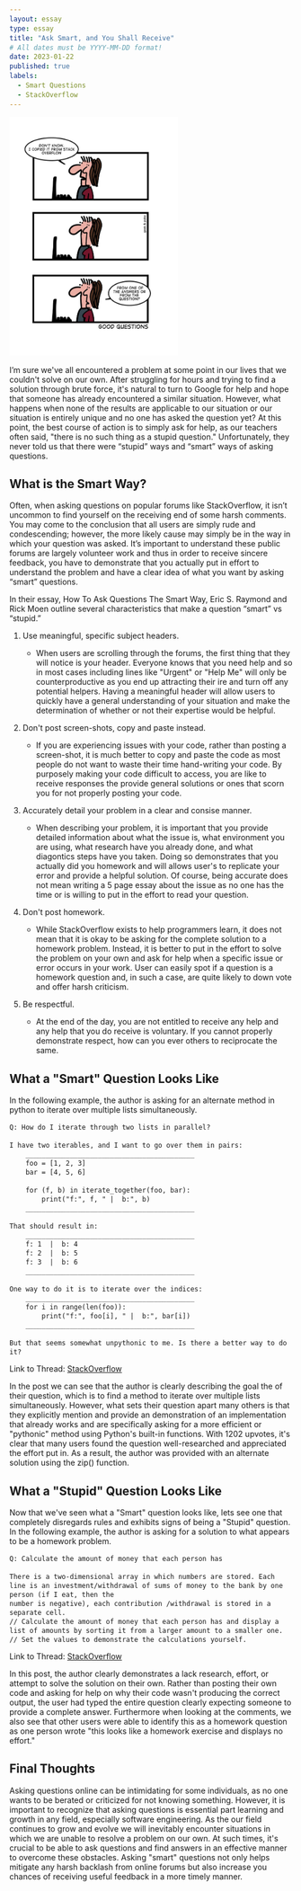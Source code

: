 ```yaml
---
layout: essay
type: essay
title: "Ask Smart, and You Shall Receive"
# All dates must be YYYY-MM-DD format!
date: 2023-01-22
published: true
labels:
  - Smart Questions
  - StackOverflow
---
```


<img width="300px" class="rounded float-start pe-4" src="../img/good-questions.jpg">

I’m sure we've all encountered a problem at some point in our lives that we couldn't solve on our own. After struggling for hours and trying to find a solution through brute force, it's natural to turn to Google for help and hope that someone has already encountered a similar situation. However, what happens when none of the results are applicable to our situation or our situation is entirely unique and no one has asked the question yet? At this point, the best course of action is to simply ask for help, as our teachers often said, "there is no such thing as a stupid question." Unfortunately, they never told us that there were “stupid” ways and “smart” ways of asking questions. 

## What is the Smart Way?

Often, when asking questions on popular forums like StackOverflow, it isn’t uncommon to find yourself on the receiving end of some harsh comments. You may come to the conclusion that all users are simply rude and condescending; however, the more likely cause may simply be in the way in which your question was asked. It’s important to understand these public forums are largely volunteer work and thus in order to receive sincere feedback, you have to demonstrate that you actually put in effort to understand the problem and have a clear idea of what you want by asking “smart” questions.

In their essay, How To Ask Questions The Smart Way, Eric S. Raymond and Rick Moen outline several characteristics that make a question “smart” vs “stupid.” 

1. Use meaningful, specific subject headers.
   - When users are scrolling through the forums, the first thing that they will notice is your header. Everyone knows that you need help and so in most cases including lines like "Urgent" or "Help Me" will only be counterproductive as you end up attracting their ire and turn off any potential helpers. Having a meaningful header will allow users to quickly have a general understanding of your situation and make the determination of whether or not their expertise would be helpful.  
2. Don't post screen-shots, copy and paste instead.
   - If you are experiencing issues with your code, rather than posting a screen-shot, it is much better to copy and paste the code as most people do not want to waste their time hand-writing your code. By purposely making your code difficult to access, you are like to receive responses the provide general solutions or ones that scorn you for not properly posting your code. 
3. Accurately detail your problem in a clear and consise manner.
   - When describing your problem, it is important that you provide detailed information about what the issue is, what environment you are using, what research have you already done, and what diagontics steps have you taken. Doing so demonstrates that you actually did you homework and will allows user's to replicate your error and provide a helpful solution. Of course, being accurate does not mean writing a 5 page essay about the issue as no one has the time or is willing to put in the effort to read your question.
4. Don't post homework.
   - While StackOverflow exists to help programmers learn, it does not mean that it is okay to be asking for the complete solution to a homework problem. Instead, it is better to put in the effort to solve the problem on your own and ask for help when a specific issue or error occurs in your work. User can easily spot if a question is a homework question and, in such a case, are quite likely to down vote and offer harsh criticism. 

5. Be respectful.
   - At the end of the day, you are not entitled to receive any help and any help that you do receive is voluntary. If you cannot properly demonstrate respect, how can you ever others to reciprocate the same. 

## What a "Smart" Question Looks Like

In the following example, the author is asking for an alternate method in python to iterate over multiple lists simultaneously.

```
Q: How do I iterate through two lists in parallel?

I have two iterables, and I want to go over them in pairs:
    __________________________________________
    foo = [1, 2, 3]
    bar = [4, 5, 6]

    for (f, b) in iterate_together(foo, bar):
        print("f:", f, " |  b:", b)
    __________________________________________
    
That should result in:
    __________________________________________
    f: 1  |  b: 4
    f: 2  |  b: 5
    f: 3  |  b: 6
    __________________________________________

One way to do it is to iterate over the indices:
    __________________________________________
    for i in range(len(foo)):
        print("f:", foo[i], " |  b:", bar[i])
    __________________________________________

But that seems somewhat unpythonic to me. Is there a better way to do it?

```
Link to Thread: [StackOverflow](https://stackoverflow.com/questions/1663807/how-do-i-iterate-through-two-lists-in-parallel)

In the post we can see that the author is clearly describing the goal the of their question, which is to find a method to iterate over multiple lists simultaneously. However, what sets their question apart many others is that they explicitly mention and provide an demonstration of an implementation that already works and are specifically asking for a more efficient or "pythonic" method using Python's built-in functions. With 1202 upvotes, it's clear that many users found the question well-researched and appreciated the effort put in. As a result, the author was provided with an alternate solution using the zip() function.

## What a "Stupid" Question Looks Like

Now that we've seen what a "Smart" question looks like, lets see one that completely disregards rules and exhibits signs of being a "Stupid" question. In the following example, the author is asking for a solution to what appears to be a homework problem.

```
Q: Calculate the amount of money that each person has

There is a two-dimensional array in which numbers are stored. Each line is an investment/withdrawal of sums of money to the bank by one person (if I eat, then the 
number is negative), each contribution /withdrawal is stored in a separate cell. 
// Calculate the amount of money that each person has and display a list of amounts by sorting it from a larger amount to a smaller one. 
// Set the values to demonstrate the calculations yourself.
```
Link to Thread: [StackOverflow](https://stackoverflow.com/questions/75207035/calculate-the-amount-of-money-that-each-person-has)

In this post, the author clearly demonstrates a lack research, effort, or attempt to solve the solution on their own. Rather than posting their own code and asking for help on why their code wasn't producing the correct output, the user had typed the entire question clearly expecting someone to provide a complete answer. 
Furthermore when looking at the comments, we also see that other users were able to identify this as a homework question as one person wrote "this looks like a homework exercise and displays no effort."

## Final Thoughts

Asking questions online can be intimidating for some individuals, as no one wants to be berated or criticized for not knowing something. However, it is important to recognize that asking questions is essential part learning and growth in any field, especially software engineering. As the our field continues to grow and evolve we will inevitably encounter situations in which we are unable to resolve a problem on our own. At such times, it's crucial to be able to ask questions and find answers in an effective manner to overcome these obstacles. Asking "smart" questions not only helps mitigate any harsh backlash from online forums but also  increase you chances of receiving useful feedback in a more timely manner. 
